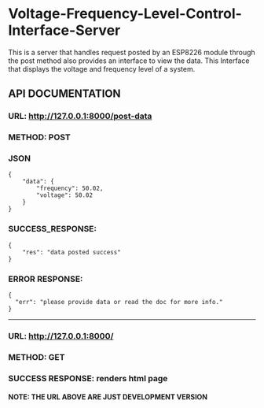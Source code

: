 # Voltage-Frequency-Level-Control-Interface-Server

This is a server that handles request posted by an ESP8226 module through the post method also provides an interface to view the data. This Interface that displays the voltage and frequency level of a system.

## API DOCUMENTATION

### URL: http://127.0.0.1:8000/post-data

### METHOD: POST

### JSON

```
{
    "data": {
        "frequency": 50.02,
        "voltage": 50.02
    }
}

```

### SUCCESS_RESPONSE:

```
{
    "res": "data posted success"
}

```

### ERROR RESPONSE:

```
{
  "err": "please provide data or read the doc for more info."
}
```

---

### URL: http://127.0.0.1:8000/

### METHOD: GET

### SUCCESS RESPONSE: renders html page

#### NOTE: THE URL ABOVE ARE JUST DEVELOPMENT VERSION
